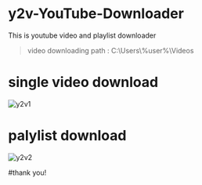 # y2v-YouTube-Downloader
This is youtube video and playlist downloader

> video downloading path : C:\Users\\%user%\Videos

# single video download
![y2v1](https://user-images.githubusercontent.com/45274219/78731755-33bafa80-795e-11ea-9895-a0c9d63efc3f.PNG)
# palylist download
![y2v2](https://user-images.githubusercontent.com/45274219/78731763-39b0db80-795e-11ea-9f12-4af9a66f5c38.PNG)

#thank you!